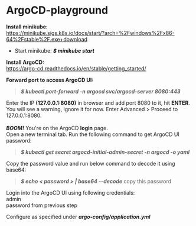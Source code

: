 # ArgoCD-playground

**Install minikube:**<br>
https://minikube.sigs.k8s.io/docs/start/?arch=%2Fwindows%2Fx86-64%2Fstable%2F.exe+download <br>

* Start minikube: ***$ minikube start*** <br>

**Install ArgoCD:**<br>
https://argo-cd.readthedocs.io/en/stable/getting_started/ <br>

**Forward port to access ArgoCD UI:**<br>
>***$ kubectl port-forward -n argocd svc/argocd-server 8080:443*** <br>

Enter the IP **(127.0.0.1:8080)** in browser and add port 8080 to it, hit **ENTER**. <br> You will see a warning, ignore it for now.
Enter Advanced > Proceed to 127.0.0.1:8080. <br><br>
***BOOM!*** You're on the ArgoCD **login** page.<br>
Open a new terminal tab. Run the following command to get ArgoCD UI password:<br>

>***$ kubectl get secret argocd-initial-admin-secret -n argocd -o yaml*** <br>

Copy the password value and run below command to decode it using base64:
>***$ echo < password > | base64 --decode***
copy this password<br>

Login into the ArgoCD UI using following credentials:<br>
admin<br>
password from previous step<br>

Configure as specified under ***argo-config/application.yml***